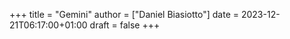 +++
title = "Gemini"
author = ["Daniel Biasiotto"]
date = 2023-12-21T06:17:00+01:00
draft = false
+++
